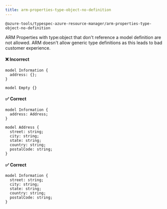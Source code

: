 ```yaml
---
title: arm-properties-type-object-no-definition
---
```


```text title=- Full name-
@azure-tools/typespec-azure-resource-manager/arm-properties-type-object-no-definition
```

ARM Properties with type:object that don't reference a model definition are not allowed. ARM doesn't allow generic type definitions as this leads to bad customer experience.

#### ❌ Incorrect

```tsp
model Information {
  address: {};
}
```

```tsp
model Empty {}
```

#### ✅ Correct

```tsp
model Information {
  address: Address;
}

model Address {
  street: string;
  city: string;
  state: string;
  country: string;
  postalCode: string;
}
```

#### ✅ Correct

```tsp
model Information {
  street: string;
  city: string;
  state: string;
  country: string;
  postalCode: string;
}
```
